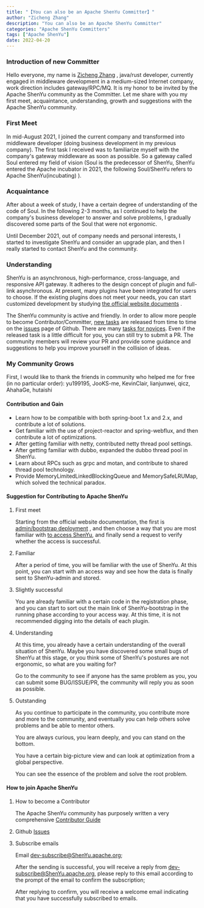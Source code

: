 ```yaml
---
title: "【You can also be an Apache ShenYu Committer】" 
author: "Zicheng Zhang"
description: "You can also be an Apache ShenYu Committer" 
categories: "Apache ShenYu Committers"
tags: ["Apache ShenYu"]
date: 2022-04-20
---  
```


### Introduction of new Committer

Hello everyone, my name is [Zicheng Zhang](https://github.com/dragon-zhang) , java/rust developer, currently engaged in middleware development in a medium-sized Internet company, work direction includes gateway/RPC/MQ. It is my honor to be invited by the Apache ShenYu community as the Committer. Let me share with you my first meet, acquaintance, understanding, growth and suggestions with the Apache ShenYu community.

### First Meet

In mid-August 2021, I joined the current company and transformed into middleware developer (doing business development in my previous company). The first task I received was to familiarize myself with the company's gateway middleware as soon as possible. So a gateway called Soul entered my field of vision (Soul is the predecessor of ShenYu, ShenYu entered the Apache incubator in 2021, the following Soul/ShenYu refers to Apache ShenYu(incubating) ).

### Acquaintance

After about a week of study, I have a certain degree of understanding of the code of Soul. In the following 2-3 months, as I continued to help the company's business developer to answer and solve problems, I gradually discovered some parts of the Soul that were not ergonomic.

Until December 2021, out of company needs and personal interests, I started to investigate ShenYu and consider an upgrade plan, and then I really started to contact ShenYu and the community.

### Understanding

ShenYu is an asynchronous, high-performance, cross-language, and responsive API gateway. It adheres to the design concept of plugin and full-link asynchronous. At present, many plugins have been integrated for users to choose. If the existing plugins does not meet your needs, you can start customized development by studying [the official website documents](https://ShenYu.apache.org/docs/next/developer/custom-plugin/) .

The ShenYu community is active and friendly. In order to allow more people to become Contributor/Committer, [new tasks](https://github.com/apache/incubator-ShenYu/issues?q=is%3Aopen+is%3Aissue+label%3A%22status%3A+volunteer+wanted%22) are released from time to time on the [issues](https://github.com/apache/incubator-ShenYu/issues) page of Github. There are many [tasks for novices](https://github.com/apache/incubator-ShenYu/issues?q=is%3Aopen+is%3Aissue+label%3A%22good+first+issue%22). Even if the released task is a little difficult for you, you can still try to submit a PR. The community members will review your PR and provide some guidance and suggestions to help you improve yourself in the collision of ideas.

### My Community Grows

First, I would like to thank the friends in community who helped me for free (in no particular order): yu199195, JooKS-me, KevinClair, lianjunwei, qicz, AhahaGe, hutaishi

#### Contribution and Gain

- Learn how to be compatible with both spring-boot 1.x and 2.x, and contribute a lot of solutions.
- Get familiar with the use of project-reactor and spring-webflux, and then contribute a lot of optimizations.
- After getting familiar with netty, contributed netty thread pool settings.
- After getting familiar with dubbo, expanded the dubbo thread pool in ShenYu.
- Learn about RPCs such as grpc and motan, and contribute to shared thread pool technology.
- Provide MemoryLimitedLinkedBlockingQueue and MemorySafeLRUMap, which solved the technical paradox.

#### Suggestion for Contributing to Apache ShenYu

1. First meet

   Starting from the official website documentation, the first is [admin/bootstrap deployment](https://ShenYu.apache.org/docs/next/deployment/deployment-local/) , and then choose a way that you are most familiar with [to access ShenYu](https://ShenYu.apache.org/docs/next/quick-start/quick-start-dubbo/), and finally send a request to verify whether the access is successful.

2. Familiar
   
   After a period of time, you will be familiar with the use of ShenYu. At this point, you can start with an access way and see how the data is finally sent to ShenYu-admin and stored.

3. Slightly successful

   You are already familiar with a certain code in the registration phase, and you can start to sort out the main link of ShenYu-bootstrap in the running phase according to your access way. At this time, it is not recommended digging into the details of each plugin.

4. Understanding

   At this time, you already have a certain understanding of the overall situation of ShenYu. Maybe you have discovered some small bugs of ShenYu at this stage, or you think some of ShenYu's postures are not ergonomic, so what are you waiting for?

   Go to the community to see if anyone has the same problem as you, you can submit some BUG/ISSUE/PR, the community will reply you as soon as possible.

5. Outstanding

   As you continue to participate in the community, you contribute more and more to the community, and eventually you can help others solve problems and be able to mentor others.

   You are always curious, you learn deeply, and you can stand on the bottom.

   You have a certain big-picture view and can look at optimization from a global perspective.

   You can see the essence of the problem and solve the root problem.

#### How to join Apache ShenYu

1. How to become a Contributor

   The Apache ShenYu community has purposely written a very comprehensive [Contributor Guide](https://ShenYu.apache.org/community/contributor-guide/)

2. Github [Issues](https://github.com/apache/incubator-ShenYu/issues)

3. Subscribe emails
   
   Email dev-subscribe@ShenYu.apache.org;

   After the sending is successful, you will receive a reply from dev-subscribe@ShenYu.apache.org, please reply to this email according to the prompt of the email to confirm the subscription;

   After replying to confirm, you will receive a welcome email indicating that you have successfully subscribed to emails.

